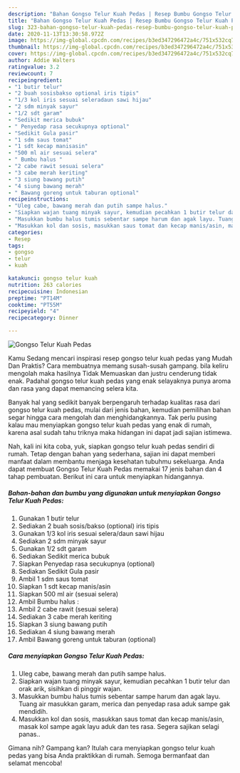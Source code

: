 ```yaml
---
description: "Bahan Gongso Telur Kuah Pedas | Resep Bumbu Gongso Telur Kuah Pedas Yang Menggugah Selera"
title: "Bahan Gongso Telur Kuah Pedas | Resep Bumbu Gongso Telur Kuah Pedas Yang Menggugah Selera"
slug: 323-bahan-gongso-telur-kuah-pedas-resep-bumbu-gongso-telur-kuah-pedas-yang-menggugah-selera
date: 2020-11-13T13:30:58.972Z
image: https://img-global.cpcdn.com/recipes/b3ed347296472a4c/751x532cq70/gongso-telur-kuah-pedas-foto-resep-utama.jpg
thumbnail: https://img-global.cpcdn.com/recipes/b3ed347296472a4c/751x532cq70/gongso-telur-kuah-pedas-foto-resep-utama.jpg
cover: https://img-global.cpcdn.com/recipes/b3ed347296472a4c/751x532cq70/gongso-telur-kuah-pedas-foto-resep-utama.jpg
author: Addie Walters
ratingvalue: 3.2
reviewcount: 7
recipeingredient:
- "1 butir telur"
- "2 buah sosisbakso optional iris tipis"
- "1/3 kol iris sesuai seleradaun sawi hijau"
- "2 sdm minyak sayur"
- "1/2 sdt garam"
- "Sedikit merica bubuk"
- " Penyedap rasa secukupnya optional"
- "Sedikit Gula pasir"
- "1 sdm saus tomat"
- "1 sdt kecap manisasin"
- "500 ml air sesuai selera"
- " Bumbu halus "
- "2 cabe rawit sesuai selera"
- "3 cabe merah keriting"
- "3 siung bawang putih"
- "4 siung bawang merah"
- " Bawang goreng untuk taburan optional"
recipeinstructions:
- "Uleg cabe, bawang merah dan putih sampe halus."
- "Siapkan wajan tuang minyak sayur, kemudian pecahkan 1 butir telur dan orak arik, sisihkan di pinggir wajan."
- "Masukkan bumbu halus tumis sebentar sampe harum dan agak layu. Tuang air masukkan garam, merica dan penyedap rasa aduk sampe gak mendidih."
- "Masukkan kol dan sosis, masukkan saus tomat dan kecap manis/asin, masak kol sampe agak layu aduk dan tes rasa. Segera sajikan selagi panas.."
categories:
- Resep
tags:
- gongso
- telur
- kuah

katakunci: gongso telur kuah 
nutrition: 263 calories
recipecuisine: Indonesian
preptime: "PT14M"
cooktime: "PT55M"
recipeyield: "4"
recipecategory: Dinner

---
```



![Gongso Telur Kuah Pedas](https://img-global.cpcdn.com/recipes/b3ed347296472a4c/751x532cq70/gongso-telur-kuah-pedas-foto-resep-utama.jpg)

Kamu Sedang mencari inspirasi resep gongso telur kuah pedas yang Mudah Dan Praktis? Cara membuatnya memang susah-susah gampang. bila keliru mengolah maka hasilnya Tidak Memuaskan dan justru cenderung tidak enak. Padahal gongso telur kuah pedas yang enak selayaknya punya aroma dan rasa yang dapat memancing selera kita.



Banyak hal yang sedikit banyak berpengaruh terhadap kualitas rasa dari gongso telur kuah pedas, mulai dari jenis bahan, kemudian pemilihan bahan segar hingga cara mengolah dan menghidangkannya. Tak perlu pusing kalau mau menyiapkan gongso telur kuah pedas yang enak di rumah, karena asal sudah tahu triknya maka hidangan ini dapat jadi sajian istimewa.


Nah, kali ini kita coba, yuk, siapkan gongso telur kuah pedas sendiri di rumah. Tetap dengan bahan yang sederhana, sajian ini dapat memberi manfaat dalam membantu menjaga kesehatan tubuhmu sekeluarga. Anda dapat membuat Gongso Telur Kuah Pedas memakai 17 jenis bahan dan 4 tahap pembuatan. Berikut ini cara untuk menyiapkan hidangannya.

<!--inarticleads1-->

##### Bahan-bahan dan bumbu yang digunakan untuk menyiapkan Gongso Telur Kuah Pedas:

1. Gunakan 1 butir telur
1. Sediakan 2 buah sosis/bakso (optional) iris tipis
1. Gunakan 1/3 kol iris sesuai selera/daun sawi hijau
1. Sediakan 2 sdm minyak sayur
1. Gunakan 1/2 sdt garam
1. Sediakan Sedikit merica bubuk
1. Siapkan  Penyedap rasa secukupnya (optional)
1. Sediakan Sedikit Gula pasir
1. Ambil 1 sdm saus tomat
1. Siapkan 1 sdt kecap manis/asin
1. Siapkan 500 ml air (sesuai selera)
1. Ambil  Bumbu halus :
1. Ambil 2 cabe rawit (sesuai selera)
1. Sediakan 3 cabe merah keriting
1. Siapkan 3 siung bawang putih
1. Sediakan 4 siung bawang merah
1. Ambil  Bawang goreng untuk taburan (optional)




<!--inarticleads2-->

##### Cara menyiapkan Gongso Telur Kuah Pedas:

1. Uleg cabe, bawang merah dan putih sampe halus.
1. Siapkan wajan tuang minyak sayur, kemudian pecahkan 1 butir telur dan orak arik, sisihkan di pinggir wajan.
1. Masukkan bumbu halus tumis sebentar sampe harum dan agak layu. Tuang air masukkan garam, merica dan penyedap rasa aduk sampe gak mendidih.
1. Masukkan kol dan sosis, masukkan saus tomat dan kecap manis/asin, masak kol sampe agak layu aduk dan tes rasa. Segera sajikan selagi panas..




Gimana nih? Gampang kan? Itulah cara menyiapkan gongso telur kuah pedas yang bisa Anda praktikkan di rumah. Semoga bermanfaat dan selamat mencoba!

